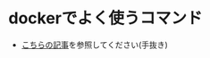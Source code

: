 # dockerでよく使うコマンド
- [こちらの記事](https://www.kagoya.jp/howto/cloud/container/dockercommand/)を参照してください(手抜き)
